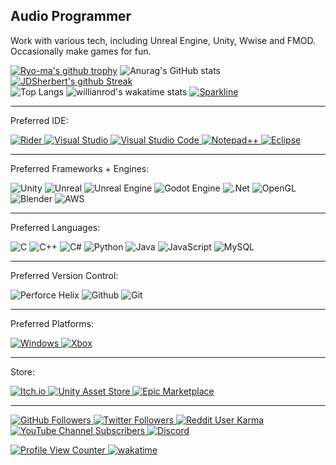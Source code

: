 ## Audio Programmer
Work with various tech, including Unreal Engine, Unity, Wwise and FMOD.
Occasionally make games for fun.

<a href="https://wakatime.com/@JDSherbert"> [![Ryo-ma's github trophy](https://github-profile-trophy.vercel.app/?username=JDSherbert&theme=tokyonight&row=1)](https://github.com/JDSherbert/github-profile-trophy)
![Anurag's GitHub stats](https://github-readme-stats.vercel.app/api?username=JDSherbert&show_icons=true&theme=tokyonight) 
[![JDSherbert's github Streak](https://github-readme-streak-stats.herokuapp.com/?user=JDSherbert&theme=tokyonight)](https://github.com/JDSherbert)  
![Top Langs](https://github-readme-stats.vercel.app/api/top-langs/?username=JDSherbert&langs_count=10&layout=compact&theme=tokyonight) 
![willianrod's wakatime stats](https://github-readme-stats.vercel.app/api/wakatime?username=JDSherbert&theme=tokyonight) 
[![Sparkline](https://stars.medv.io/JDSherbert/badges.svg)](https://stars.medv.io/JDSherbert/badges) </a>

-----------------------------------------------

Preferred IDE:

<a href="https://www.jetbrains.com/rider/">![Rider](https://img.shields.io/badge/Rider-000000.svg?style=for-the-badge&logo=Rider&logoColor=white&color=black&labelColor=crimson) 
<a href="https://visualstudio.microsoft.com/">![Visual Studio](https://img.shields.io/badge/Visual%20Studio-5C2D91.svg?style=for-the-badge&logo=visual-studio&logoColor=white) 
<a href="https://code.visualstudio.com/)">![Visual Studio Code](https://img.shields.io/badge/Visual%20Studio%20Code-0078d7.svg?style=for-the-badge&logo=visual-studio-code&logoColor=white) 
<a href="https://notepad-plus-plus.org/">![Notepad++](https://img.shields.io/badge/Notepad++-90E59A.svg?style=for-the-badge&logo=notepad%2b%2b&logoColor=black) </a>
<a href="https://www.eclipse.org/downloads/">![Eclipse](https://img.shields.io/badge/Eclipse-FE7A16.svg?style=for-the-badge&logo=Eclipse&logoColor=white) </a>

-----------------------------------------------

Preferred Frameworks + Engines:

![Unity](https://img.shields.io/badge/unity-%23000000.svg?style=for-the-badge&logo=unity&logoColor=white) 
![Unreal](https://img.shields.io/badge/Unreal-0E1128.svg?style=for-the-badge&logo=unrealengine&logoColor=white)
![Unreal Engine](https://img.shields.io/badge/unrealengine-%23313131.svg?style=for-the-badge&logo=unrealengine&logoColor=white) 
![Godot Engine](https://img.shields.io/badge/GODOT-%23FFFFFF.svg?style=for-the-badge&logo=godot-engine) 
![.Net](https://img.shields.io/badge/.NET-5C2D91?style=for-the-badge&logo=.net&logoColor=white) 
![OpenGL](https://img.shields.io/badge/OpenGL-%23FFFFFF.svg?style=for-the-badge&logo=opengl)
![Blender](https://img.shields.io/badge/blender-%23F5792A.svg?style=for-the-badge&logo=blender&logoColor=white)
![AWS](https://img.shields.io/badge/AWS-%23FF9900.svg?style=for-the-badge&logo=amazon-aws&logoColor=white)

-----------------------------------------------

Preferred Languages:

![C](https://img.shields.io/badge/c-%2300599C.svg?style=for-the-badge&logo=c&logoColor=white) 
![C++](https://img.shields.io/badge/c++-%2300599C.svg?style=for-the-badge&logo=c%2B%2B&logoColor=white) 
![C#](https://img.shields.io/badge/c%23-%23239120.svg?style=for-the-badge&logo=c-sharp&logoColor=white) 
![Python](https://img.shields.io/badge/python-3670A0?style=for-the-badge&logo=python&logoColor=ffdd54) 
![Java](https://img.shields.io/badge/java-%23ED8B00.svg?style=for-the-badge&logo=java&logoColor=white)
![JavaScript](https://img.shields.io/badge/javascript-%23323330.svg?style=for-the-badge&logo=javascript&logoColor=%23F7DF1E)
![MySQL](https://img.shields.io/badge/mysql-%2300f.svg?style=for-the-badge&logo=mysql&logoColor=white)

-----------------------------------------------

Preferred Version Control:

![Perforce Helix](https://img.shields.io/badge/-PERFORCE%20HELIX-00AEEF?style=for-the-badge&logo=Perforce&logoColor=white)
![Github](https://img.shields.io/badge/GitHub-%23121011.svg?style=for-the-badge&logo=github&logoColor=white)
![Git](https://img.shields.io/badge/Git-%23F05033.svg?style=for-the-badge&logo=git&logoColor=white)

-----------------------------------------------

Preferred Platforms:

<a href="https://www.microsoft.com/en-au/windows"> ![Windows](https://img.shields.io/badge/Windows-0078D6?style=for-the-badge&logo=windows&logoColor=white) </a>
<a href="https://www.xbox.com/en-GB/"> ![Xbox](https://img.shields.io/badge/xbox-%23107C10.svg?style=for-the-badge&logo=xbox&logoColor=white) </a>

<!-- ![Jokes Card](https://readme-jokes.vercel.app/api) -->

-----------------------------------------------

Store:

<a href="https://jdsherbert.itch.io/"> ![Itch.io](https://img.shields.io/badge/Itch-%23FF0B34.svg?style=for-the-badge&logo=Itch.io&logoColor=white) </a>
<a href="https://assetstore.unity.com/publishers/71435">![Unity Asset Store](https://img.shields.io/badge/Unity-Asset%20Store-blue?style=for-the-badge&logo=unity&logoColor=white) </a>
<a href="https://jdsherbert.itch.io/">![Epic Marketplace](https://img.shields.io/badge/Epic-Marketplace-black?style=for-the-badge&logo=unrealengine&logoColor=white) </a>

-----------------------------------------------

<a href="https://github.com/JDSherbert">![GitHub Followers](https://img.shields.io/github/followers/JDSherbert?style=social) </a>
<a href="https://twitter.com/JDSherbert_">![Twitter Followers](https://img.shields.io/twitter/follow/JDSherbert_?style=social) </a>
<a href="https://reddit.com/user/JDSherbert/">![Reddit User Karma](https://img.shields.io/reddit/user-karma/combined/JDSherbert?style=social) </a>
<a href="https://www.youtube.com/channel/UCQWN7zdUfskROpOVrkR2TYg">![YouTube Channel Subscribers](https://img.shields.io/youtube/channel/subscribers/UCQWN7zdUfskROpOVrkR2TYg?style=social) </a>
<a href="https://discord.gg/JDdecZ3">![Discord](https://img.shields.io/discord/664896441747243010?label=SoundHUB%20Discord%20Server&logo=Discord&style=social) </a>

<a href="https://github.com/JDSherbert">![Profile View Counter](https://komarev.com/ghpvc/?username=JDSherbert) </a>
<a href="https://wakatime.com/@5fba8b71-0f65-4f94-a4c5-e3a91ce486d6">![wakatime](https://wakatime.com/badge/user/5fba8b71-0f65-4f94-a4c5-e3a91ce486d6.svg) </a>

<!--
https://github.com/JDSherbert#languages--software

https://github.com/JDSherbert#7-day-wakatime-statistics--takes-last-7-days-

**JDSherbert/JDSherbert** is a ✨ _special_ ✨ repository because its `README.md` (this file) appears on your GitHub profile.

Here are some ideas to get you started:

- 🔭 I’m currently working on ...
- 🌱 I’m currently learning ...
- 👯 I’m looking to collaborate on ...
- 🤔 I’m looking for help with ...
- 💬 Ask me about ...
- 📫 How to reach me: ...
- 😄 Pronouns: ...
- ⚡ Fun fact: ...
-->
